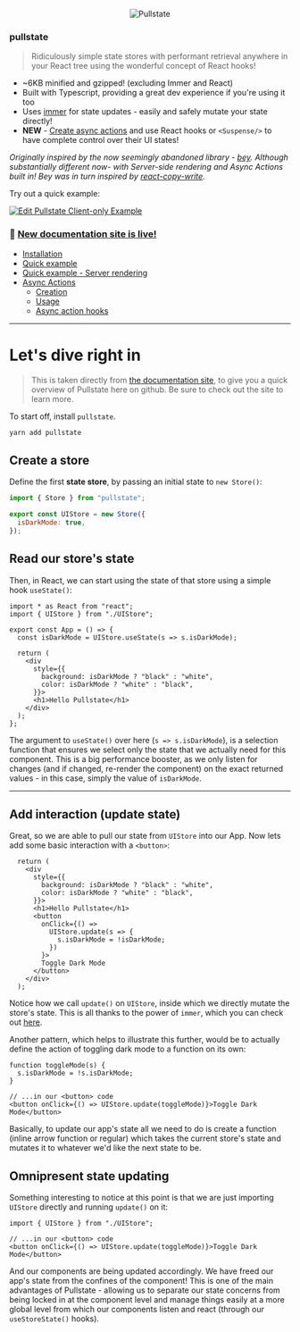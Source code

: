 <p align="center">
  <img src="https://github.com/lostpebble/pullstate/raw/master/graphics/logo-newest.png" alt="Pullstate" />
</p>

### pullstate

> Ridiculously simple state stores with performant retrieval anywhere
> in your React tree using the wonderful concept of React hooks!

* ~6KB minified and gzipped! (excluding Immer and React)
* Built with Typescript, providing a great dev experience if you're using it too
* Uses [immer](https://github.com/mweststrate/immer) for state updates - easily and safely mutate your state directly!
* **NEW** - [Create async actions](https://lostpebble.github.io/pullstate/docs/async-actions-introduction) and use React hooks or `<Suspense/>` to have complete control over their UI states!

_Originally inspired by the now seemingly abandoned library - [bey](https://github.com/jamiebuilds/bey). Although substantially
different now- with Server-side rendering and Async Actions built in! Bey was in turn inspired by
[react-copy-write](https://github.com/aweary/react-copy-write)._

Try out a quick example:

[![Edit Pullstate Client-only Example](https://codesandbox.io/static/img/play-codesandbox.svg)](https://codesandbox.io/s/myvj8zzypp)

### 🎉 **[New documentation site is live!](https://lostpebble.github.io/pullstate/)**

* [Installation](https://lostpebble.github.io/pullstate/docs/installation)
* [Quick example](https://lostpebble.github.io/pullstate/docs/quick-example)
* [Quick example - Server rendering](https://lostpebble.github.io/pullstate/docs/quick-example-server-rendered)
* [Async Actions](https://lostpebble.github.io/pullstate/docs/async-actions-introduction)
  * [Creation](https://lostpebble.github.io/pullstate/docs/async-actions-creating)
  * [Usage](https://lostpebble.github.io/pullstate/docs/async-action-use)
  * [Async action hooks](https://lostpebble.github.io/pullstate/docs/async-hooks-overview)

---

# **Let's dive right in**

> This is taken directly from [the documentation site](https://lostpebble.github.io/pullstate/docs/quick-example), to give you a quick overview of Pullstate here on github. Be sure to check out the site to learn more.

To start off, install `pullstate`.

```bash
yarn add pullstate
```

## Create a store

Define the first **state store**, by passing an initial state to `new Store()`:

<!--JavaScript-->
```jsx
import { Store } from "pullstate";

export const UIStore = new Store({
  isDarkMode: true,
});
```

## Read our store's state

Then, in React, we can start using the state of that store using a simple hook `useState()`:

```tsx
import * as React from "react";
import { UIStore } from "./UIStore";

export const App = () => {
  const isDarkMode = UIStore.useState(s => s.isDarkMode);

  return (
    <div
      style={{
        background: isDarkMode ? "black" : "white",
        color: isDarkMode ? "white" : "black",
      }}>
      <h1>Hello Pullstate</h1>
    </div>
  );
};
```

The argument to `useState()` over here (`s => s.isDarkMode`), is a selection function that ensures we select only the state that we actually need for this component. This is a big performance booster, as we only listen for changes (and if changed, re-render the component) on the exact returned values - in this case, simply the value of `isDarkMode`.

---

## Add interaction (update state)

Great, so we are able to pull our state from `UIStore` into our App. Now lets add some basic interaction with a `<button>`:

```tsx
  return (
    <div
      style={{
        background: isDarkMode ? "black" : "white",
        color: isDarkMode ? "white" : "black",
      }}>
      <h1>Hello Pullstate</h1>
      <button
        onClick={() =>
          UIStore.update(s => {
            s.isDarkMode = !isDarkMode;
          })
        }>
        Toggle Dark Mode
      </button>
    </div>
  );
```

Notice how we call `update()` on `UIStore`, inside which we directly mutate the store's state. This is all thanks to the power of `immer`, which you can check out [here](https://github.com/immerjs/immer).

Another pattern, which helps to illustrate this further, would be to actually define the action of toggling dark mode to a function on its own:

<!--JavaScript-->
```tsx
function toggleMode(s) {
  s.isDarkMode = !s.isDarkMode;
}

// ...in our <button> code
<button onClick={() => UIStore.update(toggleMode)}>Toggle Dark Mode</button>
```

Basically, to update our app's state all we need to do is create a function (inline arrow function or regular) which takes the current store's state and mutates it to whatever we'd like the next state to be.

## Omnipresent state updating

Something interesting to notice at this point is that we are just importing `UIStore` directly and running `update()` on it:

```tsx
import { UIStore } from "./UIStore";

// ...in our <button> code
<button onClick={() => UIStore.update(toggleMode)}>Toggle Dark Mode</button>
```

And our components are being updated accordingly. We have freed our app's state from the confines of the component! This is one of the main advantages of Pullstate - allowing us to separate our state concerns from being locked in at the component level and manage things easily at a more global level from which our components listen and react (through our `useStoreState()` hooks).
